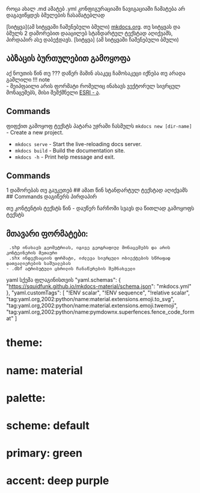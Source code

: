 როცა ახალ .md ამატებ .yml კონფიგურაციაში ნავიგაციაში ჩამატება არ დაგავიწყდეს
ბმულების ჩასამატებლად

[სიტყვა](ამ სიტყვაში ჩაშენებული ბმული)
[mkdocs.org](https://www.mkdocs.org).
თუ სიტყვას და ბმულს 2 დაშორებით დააცილებ სტანდარტულ ტექსტად აღიქვამს, პირდაპირ ასე დაბეჭდავს. 
[სიტყვა] (ამ სიტყვაში ჩაშენებული ბმული)

აბზაცის ბურთულებით გამოყოფა 
 - 


აქ ნოუთის წინ თუ ??? დაწერ მაშინ ასაკეც ჩამოსაკეცი იქნება თუ არადა გაშლილი
!!! note    
     - შეიპფაილი არის ფორმატი რომელიც ინახავს ვექტორულ სივრცულ მონაცემებს, მისი შემქმნელი [ESRI - ა](https://www.esri.com/en-us/home). 




## Commands
ფიფქით გამოყოფ ტექსტს პატარა უჯრაში ჩასმულს
 `mkdocs new [dir-name]` - Create a new project.
* `mkdocs serve` - Start the live-reloading docs server.
* `mkdocs build` - Build the documentation site.
* `mkdocs -h` - Print help message and exit.

 ## Commands 
 1 დაშორებას თუ გაუკეთებ ## ამათ წინ სტანდარტულ ტექსტად აღიქვამს ## Commands დაგიწერს პირდაპირ


თუ კონტენტის ტექსტს წინ - დაუწერ ჩარჩოში სვავს და წითლად გამოყოფს ტექსტს
 ## მთავარი ფორმატები:
     .shp ინახავს გეომეტრიას, იგივე გეოგრაფიულ მონაცემებს და არის კონტეინერის მეთაური
     .shx ინდექსაციის ფორმატი, იძლევა სივრცული ობიექტების სწრაფად დათვალიერების საშუალებას
    - .dbf ატრიბუტული ცხრილის ჩანაწერების შემნახველი


yaml სქემა ფლაგინისთვის
  "yaml.schemas": {
    "https://squidfunk.github.io/mkdocs-material/schema.json": "mkdocs.yml"
  },
  "yaml.customTags": [
    "!ENV scalar",
    "!ENV sequence",
    "!relative scalar",
    "tag:yaml.org,2002:python/name:material.extensions.emoji.to_svg",
    "tag:yaml.org,2002:python/name:material.extensions.emoji.twemoji",
    "tag:yaml.org,2002:python/name:pymdownx.superfences.fence_code_format"
  ]

  # theme: 
#   name: material
#   palette: 
#     scheme: default
#     primary: green
#     accent: deep purple